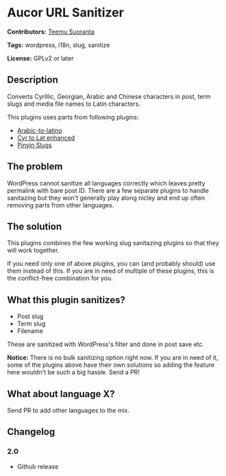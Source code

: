 # Aucor URL Sanitizer

**Contributors:** [Teemu Suoranta](https://github.com/TeemuSuoranta)

**Tags:** wordpress, i18n, slug, sanitize

**License:** GPLv2 or later

## Description

Converts Cyrillic, Georgian, Arabic and Chinese characters in post, term slugs and media file names to Latin characters.

This plugins uses parts from following plugins:
* [Arabic-to-latino](https://wordpress.org/plugins/arabic-to-lat/)
* [Cyr to Lat enhanced](https://wordpress.org/plugins/cyr3lat/)
* [Pinyin Slugs](https://wordpress.org/plugins/so-pinyin-slugs/)

## The problem

WordPress cannot sanitize all languages correctly which leaves pretty permalink with bare post ID. There are a few separate plugins to handle sanitazing but they won't generally play along nicley and end up often removing parts from other languages.

## The solution

This plugins combines the few working slug sanitazing plugins so that they will work together.

If you need only one of above plugins, you can (and probably should) use them instead of this. If you are in need of multiple of these plugins, this is the conflict-free combination for you.

## What this plugin sanitizes?

* Post slug
* Term slug
* Filename

These are sanitized with WordPress's filter and done in post save etc.

**Notice:** There is no bulk sanitizing option right now. If you are in need of it, some of the plugins above have their own solutions so adding the feature here wouldn't be such a big hassle. Send a PR!

## What about language X?

Send PR to add other languages to the mix.

## Changelog

### 2.0

 * Github release

